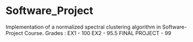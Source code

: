 # Software_Project
Implementation of a normalized spectral clustering algorithm in Software-Project Course.
Grades : 
EX1 - 100
EX2 - 95.5
FINAL PROJECT - 99

